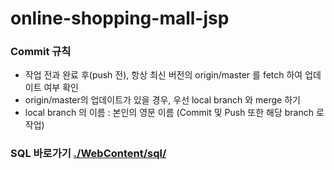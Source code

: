 # online-shopping-mall-jsp 
### Commit 규칙
 - 작업 전과 완료 후(push 전), 항상 최신 버전의 origin/master 를 fetch 하여 업데이트 여부 확인
 - origin/master의 업데이트가 있을 경우, 우선 local branch 와 merge 하기 
 - local branch 의 이름 : 본인의 영문 이름 (Commit 및 Push 또한 해당 branch 로 작업)


### SQL 바로가기 [./WebContent/sql/](./WebContent/sql/)

